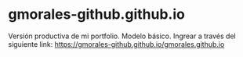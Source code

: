 # gmorales-github.github.io
Versión productiva de mi portfolio. Modelo básico.
Ingrear a través del siguiente link: https://gmorales-github.github.io/gmorales.github.io
